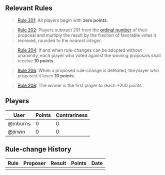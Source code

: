 ## Relevant Rules

> [Rule 201](https://github.com/mburns/nomic/blob/master/rule201.md): All players begin with **zero points**.

> [Rule 202](https://github.com/mburns/nomic/blob/master/rule202.md): Players subtract 291 from the [ordinal number](https://en.wikipedia.org/wiki/Ordinal_number) of their proposal and multiply the result by the fraction of favorable votes it received, rounded to the *nearest integer*.

> [Rule 204](https://github.com/mburns/nomic/blob/master/rule204.md): If and when rule-changes can be adopted without unanimity, each player who voted against the winning proposals shall receive **10 points**.

> [Rule 206](https://github.com/mburns/nomic/blob/master/rule206.md): When a proposed rule-change is defeated, the player who proposed it loses **10 points**.

> [Rule 208](https://github.com/mburns/nomic/blob/master/rule208.md): The winner is the first player to reach +200 points.

## Players

User | Points | Contrariness
---- | ------ | ------------
@mburns | 0 | 0
@jirwin | 0 | 0

## Rule-change History

Rule | Proposer | Result | Points | Date
---- | -------- | ------ | ------ | ----
| | | | 

